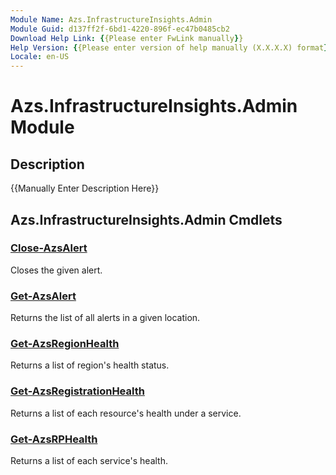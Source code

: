 ```yaml
---
Module Name: Azs.InfrastructureInsights.Admin
Module Guid: d137ff2f-6bd1-4220-896f-ec47b0485cb2
Download Help Link: {{Please enter FwLink manually}}
Help Version: {{Please enter version of help manually (X.X.X.X) format}}
Locale: en-US
---
```


# Azs.InfrastructureInsights.Admin Module
## Description
{{Manually Enter Description Here}}

## Azs.InfrastructureInsights.Admin Cmdlets
### [Close-AzsAlert](Close-AzsAlert.md)
Closes the given alert.

### [Get-AzsAlert](Get-AzsAlert.md)
Returns the list of all alerts in a given location.

### [Get-AzsRegionHealth](Get-AzsRegionHealth.md)
Returns a list of region's health status.

### [Get-AzsRegistrationHealth](Get-AzsRegistrationHealth.md)
Returns a list of each resource's health under a service.

### [Get-AzsRPHealth](Get-AzsRPHealth.md)
Returns a list of each service's health.

